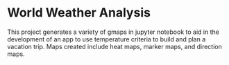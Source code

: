 # World Weather Analysis

This project generates a variety of gmaps in jupyter notebook to aid in the development of an app to use temperature criteria to build and plan a vacation trip. Maps created include heat maps, marker maps, and direction maps.
